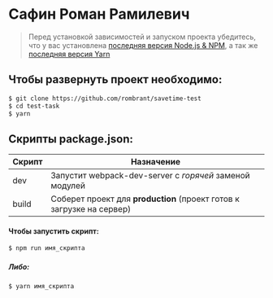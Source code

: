 # Сафин Роман Рамилевич

> Перед установкой зависимостей и запуском проекта убедитесь, что у вас установлена [последняя версия Node.js & NPM](https://nodejs.org/en/download/current/), а так же 
[последняя версия Yarn](https://yarnpkg.com/ru/docs/install)

##  Чтобы развернуть проект необходимо:
```sh
$ git clone https://github.com/rombrant/savetime-test
$ cd test-task
$ yarn
```

## Скрипты package.json:

| Скрипт | Назначение |
| ------ | ------ |
| dev | Запустит webpack-dev-server с _горячей_ заменой модулей |
| build | Соберет проект для **production** (проект готов к загрузке на сервер) |

#### Чтобы запустить скрипт:
```sh
$ npm run имя_скрипта
```

##### Либо:
```sh
$ yarn имя_скрипта
```
